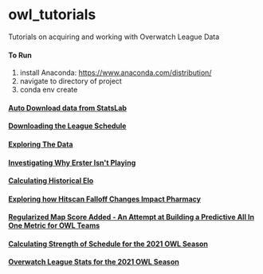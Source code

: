 # owl_tutorials
Tutorials on acquiring and working with Overwatch League Data

#### To Run
1. install Anaconda: https://www.anaconda.com/distribution/
2. navigate to directory of project
3. conda env create



#### [Auto Download data from StatsLab](getting_data/)

#### [Downloading the League Schedule](league_schedule/)

#### [Exploring The Data](explore_data/)

#### [Investigating Why Erster Isn't Playing](erster/)

#### [Calculating Historical Elo](calculating_elo/)

#### [Exploring how Hitscan Falloff Changes Impact Pharmacy](pharmacy/)

#### [Regularized Map Score Added - An Attempt at Building a Predictive All In One Metric for OWL Teams](rmsa/)

#### [Calculating Strength of Schedule for the 2021 OWL Season](strength_of_schedule/)

#### [Overwatch League Stats for the 2021 OWL Season](plots_2021/)





